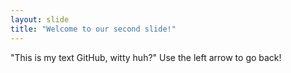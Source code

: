 ```yaml
---
layout: slide
title: "Welcome to our second slide!"
---
```

"This is my text GitHub, witty huh?"
Use the left arrow to go back!
